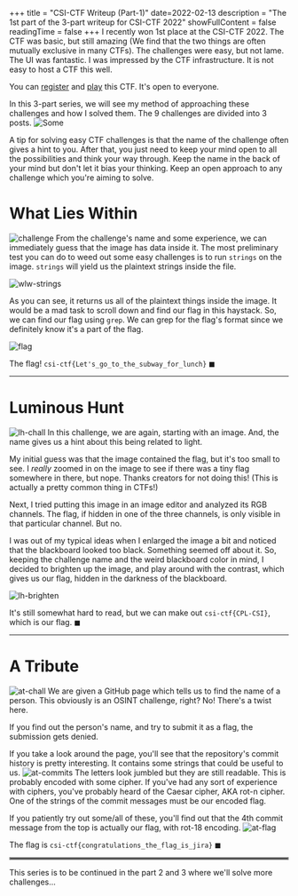 +++
title = "CSI-CTF Writeup (Part-1)"
date=2022-02-13
description = "The 1st part of the 3-part writeup for CSI-CTF 2022"
showFullContent = false
readingTime = false
+++
I recently won 1st place at the CSI-CTF 2022. The CTF was basic, but still
amazing (We find that the two things are often mutually exclusive in many CTFs).
The challenges were easy, but not lame. The UI was fantastic. I was impressed
by the CTF infrastructure. It is not easy to host a CTF this well.

You can [register](https://tinyurl.com/2t6kwcxe) and 
[play](https://tinyurl.com/ms95pajv) this CTF. It's open to everyone.

In this 3-part series, we will see my method of approaching these challenges 
and how I solved them. The 9 challenges are divided into 3 posts.
![Some](/ctf.jpg)

A tip for solving easy CTF challenges is that the name of the challenge 
often gives a hint to you. After that, you just need to keep your mind open to all
the possibilities and think your way through. Keep the name in the back of 
your mind but don't let it bias your thinking. Keep an open approach to any
challenge which you're aiming to solve.

# What Lies Within
![challenge](/ctf/whatlieswithin.png)
From the challenge's name and some experience, we can immediately guess that the
image has data inside it. The most preliminary test you can do to weed out 
some easy challenges is to run `strings` on the image. `strings` will yield us 
the plaintext strings inside the file. 

![wlw-strings](/ctf/whatlieswithin-strings.png)

As you can see, it returns us all of the plaintext things inside the image. It
would be a mad task to scroll down and find our flag in this haystack. So, we 
can find our flag using `grep`. We can grep for the flag's format since we 
definitely know it's a part of the flag.

![flag](/ctf/whatlieswithin-flag.png)

The flag! `csi-ctf{Let's_go_to_the_subway_for_lunch}` $\blacksquare$

---

# Luminous Hunt
![lh-chall](/ctf/lh-chall.png)
In this challenge, we are again, starting with an image. And, the name gives 
us a hint about this being related to light.

My initial guess was that the image contained the flag, but it's too small to
see. I _really_ zoomed in on the image to see if there was a tiny flag somewhere
in there, but nope. Thanks creators for not doing this! 
(This is actually a pretty common thing in CTFs!)

Next, I tried putting this image in an image editor and analyzed its RGB 
channels. The flag, if  hidden in one of the three channels, is only visible
in that particular channel. But no.

I was out of my typical ideas when I enlarged the image a bit and noticed that 
the blackboard looked too black. Something seemed off about it. So, keeping the
challenge name and the weird blackboard color in mind, I decided to brighten
up the image, and play around with the contrast, which gives us our flag, 
hidden in the darkness of the blackboard.

![lh-brighten](/ctf/lh-brighten.png)

It's still somewhat hard to read, but we can make out `csi-ctf{CPL-CSI}`, which
is our flag. $\blacksquare$

---

# A Tribute
![at-chall](/ctf/at-chall.png)
We are given a GitHub page which tells us to find the name of a person. This
obviously is an OSINT challenge, right? No! There's a twist here.

If you find out the person's name, and try to submit it as a flag, the 
submission gets denied.

If you take a look around the page, you'll see that the repository's commit
history is pretty interesting. It contains some strings that could be useful 
to us.
![at-commits](/ctf/at-commits.png)
The letters look jumbled but they are still readable. This is probably encoded
with some cipher. If you've had any sort of experience with ciphers, you've
probably heard of the Caesar cipher, AKA rot-n cipher. One of the strings of
the commit messages must be our encoded flag. 

If you patiently try out some/all of these, you'll find out that the 4th commit 
message from the top is actually our flag, with rot-18 encoding.
![at-flag](/ctf/at-flag.png)

The flag is `csi-ctf{congratulations_the_flag_is_jira}` $\blacksquare$




<hr style="border:2px solid gray"> </hr>
This series is to be continued in the part 2 and 3 where we'll solve more
challenges...
